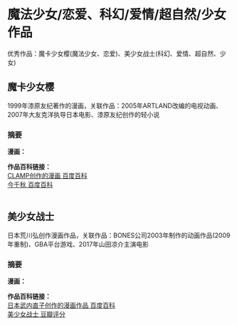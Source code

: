 # 魔法少女/恋爱、科幻/爱情/超自然/少女作品
优秀作品：魔卡少女樱(魔法少女、恋爱)、美少女战士(科幻、爱情、超自然、少女)
## 魔卡少女樱
1999年漆原友纪著作的漫画，关联作品：2005年ARTLAND改编的电视动画、2007年大友克洋执导日本电影、漆原友纪创作的轻小说<br>
### 摘要
**漫画：**<br>

**作品百科链接：**<br>
[CLAMP创作的漫画 百度百科](https://baike.baidu.com/item/%E9%AD%94%E5%8D%A1%E5%B0%91%E5%A5%B3%E6%A8%B1/79938?fromtitle=%E7%99%BE%E5%8F%98%E5%B0%8F%E6%A8%B1&fromid=11375224&fr=aladdin)<br>
[今千秋 百度百科]()<br><br>

## 美少女战士
日本荒川弘创作漫画作品，关联作品：BONES公司2003年制作的动画作品(2009年重制)、GBA平台游戏、2017年山田凉介主演电影<br>
### 摘要
**漫画：**<br>

**作品百科链接：**<br>
[日本武内直子创作的漫画作品 百度百科](https://baike.baidu.com/item/%E7%BE%8E%E5%B0%91%E5%A5%B3%E6%88%98%E5%A3%AB/62677#viewPageContent)<br>
[美少女战士 豆瓣评分](https://search.douban.com/movie/subject_search?search_text=%E7%BE%8E%E5%B0%91%E5%A5%B3%E6%88%98%E5%A3%AB&cat=1002)<br><br>
